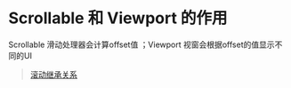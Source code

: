 

# Scrollable 和  Viewport 的作用
Scrollable 滑动处理器会计算offset值 ；Viewport 视窗会根据offset的值显示不同的UI

> [ 滚动继承关系 ]( [https://minhaskamal.github.io/DownGit/#/home](https://github.com/pheromone/Flutter_learn_demo/blob/master/%E6%BB%9A%E5%8A%A8%E7%BB%A7%E6%89%BF%E5%85%B3%E7%B3%BB.xmind)https://github.com/pheromone/Flutter_learn_demo/blob/master/%E6%BB%9A%E5%8A%A8%E7%BB%A7%E6%89%BF%E5%85%B3%E7%B3%BB.xmind )   <br/>

